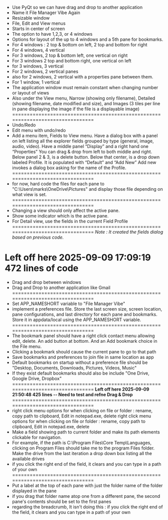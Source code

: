 * Use PyQt so we can have drag and drop to another application
* Name it File Manager Vibe Again
* Resizable window
* File, Edit and View menus
* Starts in center of screen
* The option to have 1,2,3, or 4 windows
* Options for layout of the up to 4 windows and a 5th pane for bookmarks.
* For 4 windows : 2 top & bottom on left, 2 top and bottom for right
* For 4 windows, 4 vertical
* For 3 windows, 2 top & bottom left, one vertical on right
* For 3 windows 2 top and bottom right, one vertical on left
* for 3 windows, 3 vertical
* For 2 windows, 2 vertical panes
* also for 2 windows, 2 vertical with a properties pane between them.
* For 1 window, 1 vertical
* The application window must remain constant when changing number or layout of views
* Also under the View menu, Narrow (showing only filename), Detailed (showing filename, date modified and size), and Images (3 tiles per line in pane displaying the image if the file is a displayable image)
===============================================================================
* Undo/Redo
* Edit menu with undo/redo
* Add a menu item, Fields to View menu. Have a dialog box with a panel on left listing all the explorer fields grouped by type (general, image, audio, video).  Have a middle panel “Display” and a right hand one “Properties”  You can drag & drop from left to both middle and right.  Below panel 2 & 3, is a delete button.  Below that center, is a drop down labeled Profile. It is populated with “Default” and “Add New” Add new invokes a dialog box asking for the name of the Profile.
===============================================================================
* for now, hard code the files for each pane to "C:\Users\marks\OneDrive\Pictures" and display those file depending on what view is set.
===============================================================================
* Changing a view should only affect the active pane.
* Show some indicator which is the active pane.
* For Detail view, use the fields in the current Field Profile
===============================================================================
*Note : It created the fields dialog based on previous code.*

Left off here 2025-09-09 17:09:19 472 lines of code
===============================================================================
* Drag and drop between windows
* Drag and Drop to another application like Gmail
===============================================================================
* Set APP_NAMESHORT variable to "File Manager Vibe"
* implement a preferences file. Store the last screen size, screen location, pane configurations, and last directory for each pane and bookmarks.  Store it in appdata/local using the APP_NAMESHORT variable.
===============================================================================
* The bookmark panel should have a right click contact menu allowing edit, delete. An add button at bottom. And an Add bookmark choice in the File menu.
* Clicking a bookmark should cause the current pane to go to that path
* Save bookmarks and preferences to join file in same location as app
* Default bookmarks on startup without a preference file should be "Desktop, Documents, Downloads, Pictures, Videos, Music"
* If they exist default bookmarks should also be include "One Drive, Google Drive, Dropbox"
===============================================================================
**Left off here 2025-09-09 21:50:48 425 lines -- Need to test and refne Drag & Drop**
===============================================================================
* right click menu options for when clicking on file or folder : rename, copy path to clipboard, Edit in notepad.exe, delete
right click menu options for when clicking on file or folder : rename, copy path to clipboard, Edit in notepad.exe, delete
* Make a field showing path to current folder and make its path elements clickable for navigation.
* For example, if the path is C:\Program Files\Core Temp\Languages, clicking on Program Files should take me to the program Files folder.
   Make the drive from the last iteration a drop down box listing all the available drives
* if you click the right end of the field, it clears and you can type in a path of your own
===============================================================================
* Put a label at the top of each pane with just the folder name of the folder displayed in the pane
* if you drag that folder name atop one from a different pane, the second pane's contents should be set to the first panes
* regarding the breadcrumb, It isn't doing this : if you click the right end of the field, it clears and you can type in a path of your own



